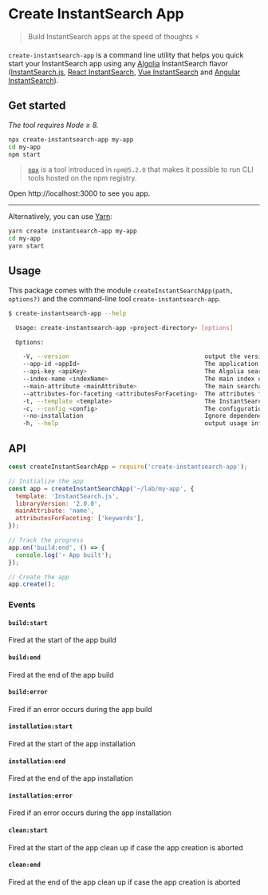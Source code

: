 # Create InstantSearch App

> Build InstantSearch apps at the speed of thoughts ⚡️

`create-instantsearch-app` is a command line utility that helps you quick start your InstantSearch app using any [Algolia](https://algolia.com) InstantSearch flavor ([InstantSearch.js](https://github.com/algolia/instantsearch.js), [React InstantSearch](https://github.com/algolia/react-instantsearch), [Vue InstantSearch](https://github.com/algolia/vue-instantsearch) and [Angular InstantSearch](https://github.com/algolia/angular-instantsearch)).

## Get started

_The tool requires Node ≥ 8._

```sh
npx create-instantsearch-app my-app
cd my-app
npm start
```

> [`npx`](https://medium.com/@maybekatz/introducing-npx-an-npm-package-runner-55f7d4bd282b) is a tool introduced in `npm@5.2.0` that makes it possible to run CLI tools hosted on the npm registry.

Open http://localhost:3000 to see you app.

---

Alternatively, you can use [Yarn](https://http://yarnpkg.com):

```sh
yarn create instantsearch-app my-app
cd my-app
yarn start
```

## Usage

This package comes with the module `createInstantSearchApp(path, options?)` and the command-line tool `create-instantsearch-app`.

```sh
$ create-instantsearch-app --help

  Usage: create-instantsearch-app <project-directory> [options]

  Options:

    -V, --version                                      output the version number
    --app-id <appId>                                   The application ID
    --api-key <apiKey>                                 The Algolia search API key
    --index-name <indexName>                           The main index of your search
    --main-attribute <mainAttribute>                   The main searchable attribute of your index
    --attributes-for-faceting <attributesForFaceting>  The attributes for faceting
    -t, --template <template>                          The InstantSearch template to use
    -c, --config <config>                              The configuration file to get the options from
    --no-installation                                  Ignore dependency installation
    -h, --help                                         output usage information
```

## API

```javascript
const createInstantSearchApp = require('create-instantsearch-app');

// Initialize the app
const app = createInstantSearchApp('~/lab/my-app', {
  template: 'InstantSearch.js',
  libraryVersion: '2.0.0',
  mainAttribute: 'name',
  attributesForFaceting: ['keywords'],
});

// Track the progress
app.on('build:end', () => {
  console.log('⚡️ App built');
});

// Create the app
app.create();
```

### Events

#### `build:start`

Fired at the start of the app build

#### `build:end`

Fired at the end of the app build

#### `build:error`

Fired if an error occurs during the app build

#### `installation:start`

Fired at the start of the app installation

#### `installation:end`

Fired at the end of the app installation

#### `installation:error`

Fired if an error occurs during the app installation

#### `clean:start`

Fired at the start of the app clean up if case the app creation is aborted

#### `clean:end`

Fired at the end of the app clean up if case the app creation is aborted
